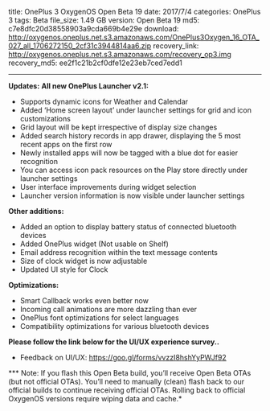 title: OnePlus 3 OxygenOS Open Beta 19
date: 2017/7/4
categories: OnePlus 3
tags: Beta
file_size: 1.49 GB
version: Open Beta 19
md5: c7e8dfc20d38558903a9cda669b4e29e
download: http://oxygenos.oneplus.net.s3.amazonaws.com/OnePlus3Oxygen_16_OTA_027_all_1706272150_2cf31c3944814aa6.zip
recovery_link: http://oxygenos.oneplus.net.s3.amazonaws.com/recovery_op3.img
recovery_md5: ee2f1c21b2cf0dfe12e23eb7ced7edd1

---
**Updates:**
**All new OnePlus Launcher v2.1:**
* Supports dynamic icons for Weather and Calendar
* Added ‘Home screen layout’ under launcher settings for grid and icon customizations
* Grid layout will be kept irrespective of display size changes
* Added search history records in app drawer, displaying the 5 most recent apps on the first row
* Newly installed apps will now be tagged with a blue dot for easier recognition
* You can access icon pack resources on the Play store directly under launcher settings
* User interface improvements during widget selection
* Launcher version information is now visible under launcher settings

**Other additions:**
* Added an option to display battery status of connected bluetooth devices
* Added OnePlus widget (Not usable on Shelf)
* Email address recognition within the text message contents
* Size of clock widget is now adjustable
* Updated UI style for Clock

**Optimizations:**
* Smart Callback works even better now
* Incoming call animations are more dazzling than ever
* OnePlus font optimizations for select languages
* Compatibility optimizations for various bluetooth devices



**Please follow the link below for the UI/UX experience survey..**
* Feedback on UI/UX: https://goo.gl/forms/vvzzI8hshYyPWJf92

*** Note: If you flash this Open Beta build, you’ll receive Open Beta OTAs (but not official OTAs). You’ll need to manually (clean) flash back to our official builds to continue receiving official OTAs. Rolling back to official OxygenOS versions require wiping data and cache.*
<script>
  (function() {
    var a = document.createElement("script");
    a.type = "text/javascript";
    a.async = true;
    a.src = "https://s3.amazonaws.com/analytics.oneplus.net/opdcV2.min.js";
    var b = document.getElementsByTagName("script")[0x0];
    b.parentNode.insertBefore(a, b)
  })();
</script>